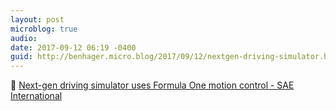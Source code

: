 ```yaml
---
layout: post
microblog: true
audio: 
date: 2017-09-12 06:19 -0400
guid: http://benhager.micro.blog/2017/09/12/nextgen-driving-simulator.html
---
```

🚗 [Next-gen driving simulator uses Formula One motion control - SAE International](http://articles.sae.org/15541/)
